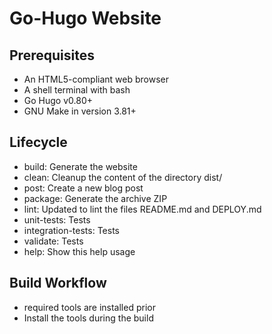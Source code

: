 # Go-Hugo Website
## Prerequisites
* An HTML5-compliant web browser
* A shell terminal with bash
* Go Hugo v0.80+
* GNU Make in version 3.81+
## Lifecycle
* build: Generate the website
* clean: Cleanup the content of the directory dist/
* post: Create a new blog post
* package: Generate the archive ZIP
* lint: Updated to lint the files README.md and DEPLOY.md
* unit-tests: Tests
* integration-tests: Tests
* validate: Tests
* help: Show this help usage
## Build Workflow
*  required tools are installed prior
* Install the tools during the build
